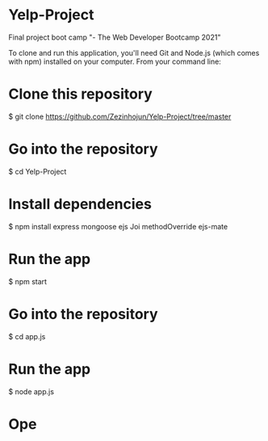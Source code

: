 # Yelp-Project
Final project boot camp "- The Web Developer Bootcamp 2021"

To clone and run this application, you'll need Git and Node.js (which comes with npm) installed on your computer. From your command line:

# Clone this repository
$ git clone https://github.com/Zezinhojun/Yelp-Project/tree/master

# Go into the repository
$ cd Yelp-Project

# Install dependencies
$ npm install express mongoose ejs Joi methodOverride ejs-mate

# Run the app
$ npm start

# Go into the repository
$ cd app.js

# Run the app
$ node app.js

# Ope
